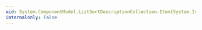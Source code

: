 ```yaml
---
uid: System.ComponentModel.ListSortDescriptionCollection.Item(System.Int32)
internalonly: False
---
```

